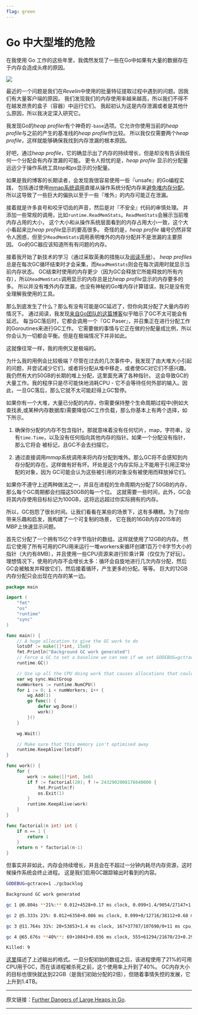 ```yaml
---
flag: green
---
```

# Go 中大型堆的危险

在我使用 Go 工作的这些年里，我偶然发现了一些在Go中如果有大量的数据存在于内存会造成头疼的原因。

![](https://cdn-images-1.medium.com/max/1600/1*WzVtMGvjKXZE61P4HYKPOQ.jpeg)

最近的一个问题是我们在*Revelin*中使用的批量特征提取过程中遇到的问题。因我们有大量客户端的原因，
我们发现我们的内存使用率越来越高，所以我们不得不在越发昂贵的盒子（容器）中运行它们。
我起初认为这是内存泄漏或者是其他什么原因，所以我决定深入研究它。

我发现Go的*heap profiler*有个神奇的`-base`选项。它允许你使用当前的*heap profile*与之前的产生的基准线的*heap profile*作比较。
所以我仅仅需要两个*heap profile*，这样就能够确保我找到内存泄漏的根本原因。

好吧，通过*heap profile*，它的确显示出了内存的持续增长，但是却没有告诉我任何一个分配会有内存泄漏的可能。
更令人担忧的是，*heap profile* 显示的分配量远远少于操作系统工具*top*和*ps*显示的分配量。

如果是我的博客的长期读者，会发现我很容易使用一些『unsafe』的Go编程实践，
包括通过使用[mmap系统调用](https://medium.com/p/a7a9430d4d22)直接从操作系统分配内存来[避免堆内存分配](https://medium.com/p/e9bdd9324f0)。
所以这导致了一些巨大的偏执以至于一些『堆外』的内存可能正在泄漏。

接着就是许多哀号和咬牙切齿的声音，然后是对『不安全』代码的审慎处理。
并添加一些常规的调用，比如`runtime.ReadMemStats`。`ReadMemStats`会展示当前堆内存占用的大小，
这个大小和从操作系统层面看到的内存占用大小一致，这个大小看起来比*heap profile*显示的要高很多。
奇怪的是，*heap profile* 编号仍然非常令人困惑，但至少`ReadMemStats`调用表明堆外的内存分配并不是泄漏的主要原因。
Go的GC器应该知道所有有问题的内存。

接着我开始了新技术的学习（通过采取英勇的措施以及[阅读手册](https://golang.org/pkg/runtime/#ReadMemStats)）。
*heap profiles* 总是在每次GC循环结束时才会采集，而`ReadMemStats`则会在每次调用时就显示当前内存状态。
GC结束时使用的内存更少（因为GC会释放它所能释放的所有内存），所以`ReadMemStats`调用显示的内存总是比*heap profile*显示的内存要多的多。
所以并没有堆外内存泄漏，也没有神秘的Go堆内存计算错误，我只是没有完全理解我使用的工具。

那么到底发生了什么？那么有没有可能是GC延迟了，但你向其分配了大量内存的情况下。
通过阅读，我发现[来自Go团队的这篇博客](https://blog.golang.org/ismmkeynote)似乎暗示了GC不太可能会有延迟。
每当GC落后时，它都会调用一个『GC Paser』，并召集正在进行分配工作的Goroutines来进行GC工作。
它需要做的事情与它正在做的分配量成比例，所以你会认为一切都会平衡。但是在极端情况下并非如此。

这就像往常一样，我的用例又是极端的。

为什么我的用例会比较极端？尽管在过去的几次事件中，我发现了由大堆大小引起的问题，并尝试减少它们，或者将分配从堆中移走，或者使GC对它们不感兴趣。
我仍然有大约50GB的长期的堆上分配，这里面充满了各种指针。
这会导致GC的大量工作。我的程序只是尽可能快地消耗CPU - 它不会等待任何外部的输入。因此，一旦GC落后，那么它就不太可能赶得上GC暂停。

如果你有一个大堆，大量已分配的内存，你需要保持整个生命周期过程中(例如大查找表,或某种内存数据库)需要降低GC工作负载，那么你基本上有两个选择，如下所示。

1. 确保你分配的内存不包含指针。那就意味着没有任何切片，map，字符串，没有`time.Time`，以及没有任何指向其他内存的指针。如果一个分配没有指针，那么它将会
被标记，且GC不会去扫描它。

2. 通过直接调用*mmap*系统调用来将内存分配到堆外。那么GC将不会感知到内存分配的存在。这样做有好有坏。坏处是这个内存实际上不能用于引用正常分配的对象，因为
GC可能会认为这些被引用的对象没有被使用而释放掉它们。

如果你不遵守上述两种做法之一，并且在进程的生命周期内分配了50GB的内存，那么每个GC周期都会扫描这50GB的每一个位。
这就需要一些时间，此外，GC会将其内存使用目标标记为100GB，这将远远超过你实际拥有的内存。

所以，GC抱怨了很长时间。让我们看看在某些的场景下，这有多糟糕。为了给你带来乐趣和启发，我构建了一个可复制的场景，
它在我的16GB内存2015年的MBP上快速显示问题。

首先它分配了一个拥有15亿个8字节指针的数组。这样就使用了12GB的内存。
然后它使用了所有可用的CPU用来运行一堆workers来循环创建1百万个8字节大小的指针（大约有8MB），并且使用一些CPU资源来进行阶乘计算（仅仅为了好玩）。
理想情况下，使用的内存不会增长太多：循环会自旋地进行几次内存分配，然后GC会被触发并释放它们，然后接着循环，产生更多的分配。等等。
巨大的12GB内存分配只会出现在内存的某一边。

```go
package main

import (
	"fmt"
	"os"
	"runtime"
	"sync"
)

func main() {
	// A huge allocation to give the GC work to do
	lotsOf := make([]*int, 15e8)
	fmt.Println("Background GC work generated")
	// Force a GC to set a baseline we can see if we set GODEBUG=gctrace=1
	runtime.GC()

	// Use up all the CPU doing work that causes allocations that could be cleaned up by the GC.
	var wg sync.WaitGroup
	numWorkers := runtime.NumCPU()
	for i := 0; i < numWorkers; i++ {
		wg.Add(1)
		go func() {
			defer wg.Done()
			work()
		}()
	}

	wg.Wait()

	// Make sure that this memory isn't optimised away
	runtime.KeepAlive(lotsOf)
}

func work() {
	for {
		work := make([]*int, 1e6)
		if f := factorial(20); f != 2432902008176640000 {
			fmt.Println(f)
			os.Exit(1)
		}
		runtime.KeepAlive(work)
	}
}

func factorial(n int) int {
	if n == 1 {
		return 1
	}
	return n * factorial(n-1)
}
```

但事实并非如此，内存会持续增长，并且会在不超过一分钟内耗尽内存资源，这时候操作系统会终止进程。
这是我们启用GC跟踪输出时看到的内容。

```bash
GODEBUG=gctrace=1 ./gcbacklog

Background GC work generated

gc 1 @0.804s **21%:** 0.012+4528+0.17 ms clock, 0.099+1.4/9054/27147+1.4 ms cpu, 11444->11444->11444 MB, **11445 MB goal**, 8 P (forced)

gc 2 @5.333s 23%: 0.012+6358+0.086 ms clock, 0.099+0/12716/38112+0.68 ms cpu, 11444->11444->11444 MB, 22888 MB goal, 8 P (forced)

gc 3 @11.764s 31%: 20+53853+1.4 ms clock, 167+37787/107690/0+11 ms cpu, 11505->728829->728783 MB, 22888 MB goal, 8 P

gc 4 @65.676s **40%**: 69+10843+0.036 ms clock, 555+61294/21670/23+0.29 ms cpu, 728844->752155->34785 MB, **1457567 MB goal**, 8 P

Killed: 9
```

[这里](https://golang.org/pkg/runtime/#hdr-Environment_Variables)描述了上述输出的格式。一旦分配初始的数组之后，该进程使用了21%的可用CPU用于GC，而在该进程被杀死之前，这个使用率上升到了40%。
GC内存大小的目标也很快就达到22GB（是我们初始分配的2倍），但随着事情失控的发展，它上升到1.4TB。

---

原文链接：[Further Dangers of Large Heaps in Go](https://syslog.ravelin.com/further-dangers-of-large-heaps-in-go-7a267b57d487).

---
